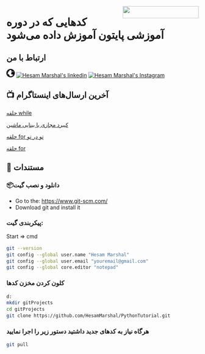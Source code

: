 <a href="https://chaptera.ir"><img src="https://chaptera.ir/wp-content/uploads/2022/03/Chaptera_colored_logo_199_32.png" width="199" height="32" align="right" /></a>

# کدهایی که در دوره آموزشی پایتون آموزش داده می‌شود

## ارتباط با من

<a href="chaptera.ir"><img src="https://raw.githubusercontent.com/iconic/open-iconic/master/svg/globe.svg"  width="22px" alt="Chaptera.ir" /></a> <a href="https://www.linkedin.com/in/hesam-akrami/"><img src="https://cdn.jsdelivr.net/npm/simple-icons@v3/icons/linkedin.svg"  width="22px" alt="Hesam Marshal's linkedin" /></a> <a href="https://www.instagram.com/HesamMarshal/"><img src="https://cdn.jsdelivr.net/npm/simple-icons@v3/icons/instagram.svg" width="22px" alt="Hesam Marshal's Instagram" /></a>

## 📺 آخرین ارسال‌های اینستاگرام
<a href="https://www.instagram.com/p/Cbc_rwxgv_2/"> حلقه while</a>

<a href="https://www.instagram.com/p/CbSwfx1MKnM/"> کیبرد مجازی با بینایی ماشین</a>

<a href="https://www.instagram.com/p/CbLIfuQMOBI/"> حلقه for تو در تو</a>

<a href="https://www.instagram.com/p/CbAhKLPss1A/"> حلقه for</a>



## 📖 مستندات 

### 📦دانلود و نصب گیت
* Go to the: https://www.git-scm.com/
* Download git and install it

### پیکربندی گیت:

Start => cmd
```bash
git --version
git config --global user.name "Hesam Marshal"
git config --global user.email "youremail@gmail.com"
git config --global core.editor "notepad"
```

### کلون کردن مخزن کدها

```bash
d:
mkdir gitProjects
cd gitProjects
git clone https://github.com/HesamMarshal/PythonTutorial.git
```
     

### هرگاه نیاز به کدهای جدید داشتید دستور زیر را اجرا نمایید

```bash
git pull
```
